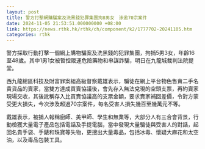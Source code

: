 ```yaml
---
layout: post
title: 警方打擊網購騙案及洗黑錢犯罪集團拘8男女　涉逾70宗案件
date: 2024-11-05 21:53:51.000000000 +08:00
link: https://news.rthk.hk/rthk/ch/component/k2/1777702-20241105.htm
categories: rthk
---
```


警方採取行動打擊一個網上購物騙案及洗黑錢的犯罪集團，拘捕5男3女，年齡16至48歲。其中1男1女被暫控販運危險藥物和串謀詐騙，明日在九龍城裁判法院提堂。

西九龍總區科技及財富罪案組高級督察戴雄表示，騙徒在網上平台物色售賣二手名貴貨品的賣家，當雙方達成買賣協議後，會先存入無法兌現的空頭支票，再約賣家現場交收，其後訛稱存入比買賣協議高的支票金額，要求賣家補回差價，令對方蒙受更大損失，今次涉及超過70宗案件，每名受害人損失幾百至幾萬元不等。

戴雄表示，被捕人報稱廚師、美甲師、學生和無業等，大部分人有三合會背景，行動檢獲大量電子產品包括電話及手提電腦，當中發現大量騙徒與受害人的對話，起回名貴手袋、手錶和珠寶等失物，更搜出大量毒品，包括冰毒、懷疑大麻花和太空油，以及毒品包裝工具。
